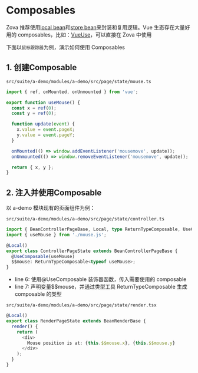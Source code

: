# Composables

Zova 推荐使用[local bean](../essentials/ioc/local-bean.md)和[store bean](../essentials/ioc/store-bean.md)来封装和复用逻辑。Vue 生态存在大量好用的 composables，比如：[VueUse](https://vueuse.org/)，可以直接在 Zova 中使用

下面以`鼠标跟踪器`为例，演示如何使用 Composables

## 1. 创建Composable

`src/suite/a-demo/modules/a-demo/src/page/state/mouse.ts`

```typescript
import { ref, onMounted, onUnmounted } from 'vue';

export function useMouse() {
  const x = ref(0);
  const y = ref(0);

  function update(event) {
    x.value = event.pageX;
    y.value = event.pageY;
  }

  onMounted(() => window.addEventListener('mousemove', update));
  onUnmounted(() => window.removeEventListener('mousemove', update));

  return { x, y };
}
```

## 2. 注入并使用Composable

以 a-demo 模块现有的页面组件为例：

`src/suite/a-demo/modules/a-demo/src/page/state/controller.ts`

```typescript
import { BeanControllerPageBase, Local, type ReturnTypeComposable, UseComposable } from 'zova';
import { useMouse } from './mouse.js';

@Local()
export class ControllerPageState extends BeanControllerPageBase {
  @UseComposable(useMouse)
  $$mouse: ReturnTypeComposable<typeof useMouse>;
}
```

- line 6: 使用@UseComposable 装饰器函数，传入需要使用的 composable
- line 7: 声明变量$$mouse，并通过类型工具 ReturnTypeComposable 生成 composable 的类型

`src/suite/a-demo/modules/a-demo/src/page/state/render.tsx`

```typescript
@Local()
export class RenderPageState extends BeanRenderBase {
  render() {
    return (
      <div>
        Mouse position is at: {this.$$mouse.x}, {this.$$mouse.y}
      </div>
    );
  }
}
```
